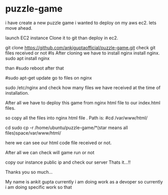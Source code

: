 # puzzle-game
i have create a new puzzle game i wanted to deploy on my aws ec2. lets move ahead.

launch EC2 instance 
Clone it to git than deploy in ec2.

git clone https://github.com/ankiguptaofficial/puzzle-game.git
check git files received or not
#ls
After cloning we have to install nginx
install nginx.
sudo apt install nginx

than 
#sudo reboot
after that 

#sudo apt-get update
go to files on nginx

sudo /etc/nginx and check how many files we have received at the time of installation.

After all we have to deploy this game from nginx html file to our index.html files.

so copy all the files into nginx html file .
Path is:
#cd /var/www/html/

cd
sudo cp -r /home/ubuntu/puzzle-game/*(star means all files)space/var/www/html/

here we can see our html code file received or not.

After all we can check will game run or not

copy our instance public ip and check our server
Thats it...!!

Thanks you so much...

My name is ankit gupta currently i am doing work as a devoper so currently i am doing specific work so that


